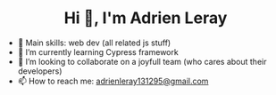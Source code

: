 <h1 align="center">Hi 👋, I'm Adrien Leray</h1>

- 👀 Main skills: web dev (all related js stuff)
- 🌱 I’m currently learning Cypress framework
- 💞️ I’m looking to collaborate on a joyfull team (who cares about their developers)
- 📫 How to reach me: adrienleray131295@gmail.com

